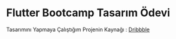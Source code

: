 # Flutter Bootcamp Tasarım Ödevi

Tasarımını Yapmaya Çalıştığım Projenin Kaynağı :
    [Dribbble](https://dribbble.com/shots/19649140-App-UI)